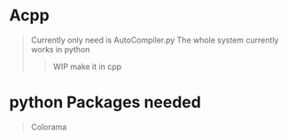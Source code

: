 # Acpp
> Currently only need is AutoCompiler.py
> The whole system currently works in python
>> WIP make it in cpp


# python Packages needed
> Colorama
